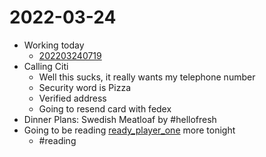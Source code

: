 # 2022-03-24
- Working today 
	- [202203240719](202203240719.md)
- Calling Citi
	- Well this sucks, it really wants my telephone number
	- Security word is Pizza
	- Verified address
	- Going to resend card with fedex
- Dinner Plans: Swedish Meatloaf by #hellofresh
- Going to be reading [ready_player_one](ready_player_one.md) more tonight
	- #reading 